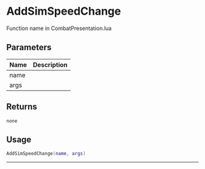 # AddSimSpeedChange

Function name in CombatPresentation.lua

## Parameters

| Name | Description |
| ---- | ----------- |
| name |             |
| args |             |

## Returns

`none`

## Usage

```lua
AddSimSpeedChange(name, args)
```

---
